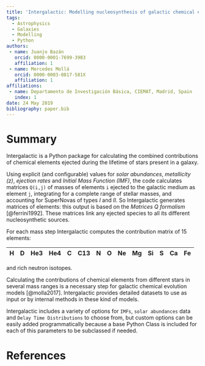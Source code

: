 ```yaml
---
title: 'Intergalactic: Modelling nucleosynthesis of galactic chemical elements'
tags:
  - Astrophysics
  - Galaxies
  - Modelling
  - Python
authors:
 - name: Juanjo Bazán
   orcid: 0000-0001-7699-3983
   affiliation: 1
 - name: Mercedes Mollá
   orcid: 0000-0003-0817-581X
   affiliation: 1
affiliations:
 - name: Departamento de Investigación Básica, CIEMAT, Madrid, Spain
   index: 1
date: 24 May 2019
bibliography: paper.bib
---
```


# Summary

Intergalactic is a Python package for calculating the combined contributions of chemical elements ejected during the lifetime of stars present in a galaxy.

Using explicit (and configurable) values for *solar abundances*, *metallicity (z)*, *ejection rates* and *Initial Mass Function (IMF)*, the code calculates matrices `Q(i,j)` of masses of elements `i` ejected to the galactic medium as element `j`, integrating for a complete range of stellar masses, and accounting for SuperNovas of types *I* and *II*. So Intergalactic generates matrices of elements: this output is based on the *Matrices Q formalism* [@ferrini1992]. These matrices link any ejected species to all its different nucleosynthetic sources.

For each mass step Intergalactic computes the contribution matrix of 15 elements:

| H | D | He3 | He4 | C | C13 | N | O | Ne | Mg | Si | S | Ca | Fe |
| --- | --- | --- | --- | --- | --- | --- | --- | --- | --- | --- | --- | --- | --- |

and rich neutron isotopes.

Calculating the contributions of chemical elements from different stars in several mass ranges is a necessary step for galactic chemical evolution models [@molla2017]. Intergalactic provides detailed datasets to use as input or by internal methods in these kind of models.

Intergalactic includes a variety of options for `IMFs`, `solar abundances` data and `Delay Time Distributions` to choose from, but custom options can be easily added programmatically because a base Python Class is included for each of this parameters to be subclassed if needed.



# References

